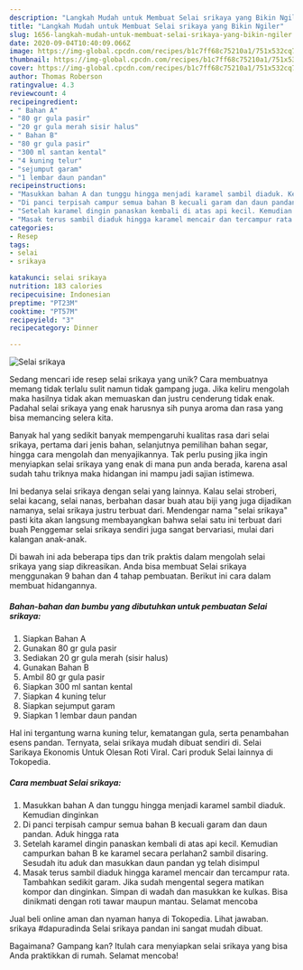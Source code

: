 ```yaml
---
description: "Langkah Mudah untuk Membuat Selai srikaya yang Bikin Ngiler"
title: "Langkah Mudah untuk Membuat Selai srikaya yang Bikin Ngiler"
slug: 1656-langkah-mudah-untuk-membuat-selai-srikaya-yang-bikin-ngiler
date: 2020-09-04T10:40:09.066Z
image: https://img-global.cpcdn.com/recipes/b1c7ff68c75210a1/751x532cq70/selai-srikaya-foto-resep-utama.jpg
thumbnail: https://img-global.cpcdn.com/recipes/b1c7ff68c75210a1/751x532cq70/selai-srikaya-foto-resep-utama.jpg
cover: https://img-global.cpcdn.com/recipes/b1c7ff68c75210a1/751x532cq70/selai-srikaya-foto-resep-utama.jpg
author: Thomas Roberson
ratingvalue: 4.3
reviewcount: 4
recipeingredient:
- " Bahan A"
- "80 gr gula pasir"
- "20 gr gula merah sisir halus"
- " Bahan B"
- "80 gr gula pasir"
- "300 ml santan kental"
- "4 kuning telur"
- "sejumput garam"
- "1 lembar daun pandan"
recipeinstructions:
- "Masukkan bahan A dan tunggu hingga menjadi karamel sambil diaduk. Kemudian dinginkan"
- "Di panci terpisah campur semua bahan B kecuali garam dan daun pandan. Aduk hingga rata"
- "Setelah karamel dingin panaskan kembali di atas api kecil. Kemudian campurkan bahan B ke karamel secara perlahan2 sambil disaring. Sesudah itu aduk dan masukkan daun pandan yg telah disimpul"
- "Masak terus sambil diaduk hingga karamel mencair dan tercampur rata. Tambahkan sedikit garam. Jika sudah mengental segera matikan kompor dan dinginkan. Simpan di wadah dan masukkan ke kulkas. Bisa dinikmati dengan roti tawar maupun mantau. Selamat mencoba"
categories:
- Resep
tags:
- selai
- srikaya

katakunci: selai srikaya 
nutrition: 183 calories
recipecuisine: Indonesian
preptime: "PT23M"
cooktime: "PT57M"
recipeyield: "3"
recipecategory: Dinner

---
```



![Selai srikaya](https://img-global.cpcdn.com/recipes/b1c7ff68c75210a1/751x532cq70/selai-srikaya-foto-resep-utama.jpg)

Sedang mencari ide resep selai srikaya yang unik? Cara membuatnya memang tidak terlalu sulit namun tidak gampang juga. Jika keliru mengolah maka hasilnya tidak akan memuaskan dan justru cenderung tidak enak. Padahal selai srikaya yang enak harusnya sih punya aroma dan rasa yang bisa memancing selera kita.

Banyak hal yang sedikit banyak mempengaruhi kualitas rasa dari selai srikaya, pertama dari jenis bahan, selanjutnya pemilihan bahan segar, hingga cara mengolah dan menyajikannya. Tak perlu pusing jika ingin menyiapkan selai srikaya yang enak di mana pun anda berada, karena asal sudah tahu triknya maka hidangan ini mampu jadi sajian istimewa.

Ini bedanya selai srikaya dengan selai yang lainnya. Kalau selai stroberi, selai kacang, selai nanas, berbahan dasar buah atau biji yang juga dijadikan namanya, selai srikaya justru terbuat dari. Mendengar nama &#34;selai srikaya&#34; pasti kita akan langsung membayangkan bahwa selai satu ini terbuat dari buah Penggemar selai srikaya sendiri juga sangat bervariasi, mulai dari kalangan anak-anak.


Di bawah ini ada beberapa tips dan trik praktis dalam mengolah selai srikaya yang siap dikreasikan. Anda bisa membuat Selai srikaya menggunakan 9 bahan dan 4 tahap pembuatan. Berikut ini cara dalam membuat hidangannya.

<!--inarticleads1-->

##### Bahan-bahan dan bumbu yang dibutuhkan untuk pembuatan Selai srikaya:

1. Siapkan  Bahan A
1. Gunakan 80 gr gula pasir
1. Sediakan 20 gr gula merah (sisir halus)
1. Gunakan  Bahan B
1. Ambil 80 gr gula pasir
1. Siapkan 300 ml santan kental
1. Siapkan 4 kuning telur
1. Siapkan sejumput garam
1. Siapkan 1 lembar daun pandan


Hal ini tergantung warna kuning telur, kematangan gula, serta penambahan esens pandan. Ternyata, selai srikaya mudah dibuat sendiri di. Selai Sarikaya Ekonomis Untuk Olesan Roti Viral. Cari produk Selai lainnya di Tokopedia. 

<!--inarticleads2-->

##### Cara membuat Selai srikaya:

1. Masukkan bahan A dan tunggu hingga menjadi karamel sambil diaduk. Kemudian dinginkan
1. Di panci terpisah campur semua bahan B kecuali garam dan daun pandan. Aduk hingga rata
1. Setelah karamel dingin panaskan kembali di atas api kecil. Kemudian campurkan bahan B ke karamel secara perlahan2 sambil disaring. Sesudah itu aduk dan masukkan daun pandan yg telah disimpul
1. Masak terus sambil diaduk hingga karamel mencair dan tercampur rata. Tambahkan sedikit garam. Jika sudah mengental segera matikan kompor dan dinginkan. Simpan di wadah dan masukkan ke kulkas. Bisa dinikmati dengan roti tawar maupun mantau. Selamat mencoba


Jual beli online aman dan nyaman hanya di Tokopedia. Lihat jawaban. srikaya #dapuradinda Selai srikaya pandan ini sangat mudah dibuat. 

Bagaimana? Gampang kan? Itulah cara menyiapkan selai srikaya yang bisa Anda praktikkan di rumah. Selamat mencoba!
